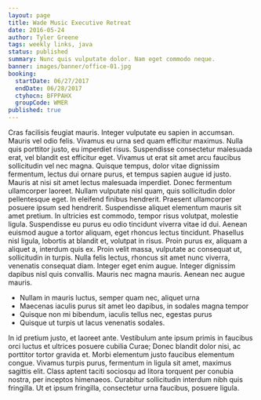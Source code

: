 ```yaml
---
layout: page
title: Wade Music Executive Retreat
date: 2016-05-24
author: Tyler Greene
tags: weekly links, java
status: published
summary: Nunc quis vulputate dolor. Nam eget commodo neque.
banner: images/banner/office-01.jpg
booking:
  startDate: 06/27/2017
  endDate: 06/28/2017
  ctyhocn: BFPPAHX
  groupCode: WMER
published: true
---
```

Cras facilisis feugiat mauris. Integer vulputate eu sapien in accumsan. Mauris vel odio felis. Vivamus eu urna sed quam efficitur maximus. Nulla quis porttitor justo, eu imperdiet risus. Suspendisse consectetur malesuada erat, vel blandit est efficitur eget. Vivamus ut erat sit amet arcu faucibus sollicitudin vel nec magna. Quisque tempus, dolor vitae dignissim fermentum, lectus dui ornare purus, et tempus sapien augue id justo. Mauris at nisi sit amet lectus malesuada imperdiet. Donec fermentum ullamcorper laoreet. Nullam vulputate nisl quam, quis sollicitudin dolor pellentesque eget. In eleifend finibus hendrerit.
Praesent ullamcorper posuere ipsum sed hendrerit. Suspendisse aliquet elementum mauris sit amet pretium. In ultricies est commodo, tempor risus volutpat, molestie ligula. Suspendisse eu purus eu odio tincidunt viverra vitae id dui. Aenean euismod augue a tortor aliquam, eget rhoncus lectus tincidunt. Phasellus nisl ligula, lobortis at blandit et, volutpat in risus. Proin purus ex, aliquam a aliquet a, interdum quis ex. Proin velit massa, vulputate ac consequat ut, sollicitudin in turpis. Nulla felis lectus, rhoncus sit amet nunc viverra, venenatis consequat diam. Integer eget enim augue. Integer dignissim dapibus nisl quis convallis. Mauris nec magna mauris. Aenean nec augue mauris.

* Nullam in mauris luctus, semper quam nec, aliquet urna
* Maecenas iaculis purus sit amet leo dapibus, in sodales magna tempor
* Quisque non mi bibendum, iaculis tellus nec, egestas purus
* Quisque ut turpis ut lacus venenatis sodales.

In id pretium justo, et laoreet ante. Vestibulum ante ipsum primis in faucibus orci luctus et ultrices posuere cubilia Curae; Donec blandit dolor nisi, ac porttitor tortor gravida et. Morbi elementum justo faucibus elementum congue. Vivamus turpis purus, fermentum in ligula sit amet, maximus sagittis elit. Class aptent taciti sociosqu ad litora torquent per conubia nostra, per inceptos himenaeos. Curabitur sollicitudin interdum nibh quis fringilla. Ut et ipsum fringilla, consectetur urna faucibus, posuere ligula.
